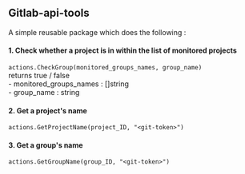 ## Gitlab-api-tools

A simple reusable package which does the following :

#### 1. Check whether a project is in within the list of monitored projects

``` actions.CheckGroup(monitored_groups_names, group_name)  ``` <br>
       returns true / false <br>
        - monitored_groups_names : []string <br>
        - group_name              : string <br>

#### 2. Get a project's name

``` actions.GetProjectName(project_ID, "<git-token>") ```

#### 3. Get a group's name

``` actions.GetGroupName(group_ID, "<git-token>") ```
